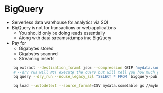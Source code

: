 # BigQuery
- Serverless data warehouse for analytics via SQl
- BigQuery is not for transactions or web applications
    - You should only be doing reads essentially
    - Along with data streams/dumps into BigQuery
- Pay for   
    - Gigabytes stored
    - Gigabytes scanned
    - Streaming inserts

```bash
    bq extract --destination_foramt json --compression GZIP 'mydata.sometable' gs://mybucket/data.zip
    # --dry_run will NOT execute the query but will tell you how much data will be processed
    bq query --dry_run --nouse_legacy_sql "SELECT * FROM `bigquery-public-data`.samples.shakespeare"

    bq load --autodetect --source_format=CSV mydata.sometable gs://mybucket/mydata.csv

    
```